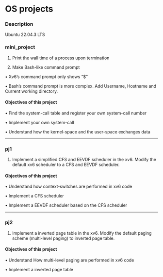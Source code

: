 # OS projects

### Description

Ubuntu 22.04.3 LTS

### mini_project

1. Print the wall time of a process upon termination
   
2. Make Bash-like command prompt
   
• Xv6’s command prompt only shows “$”

• Bash’s command prompt is more complex. Add Username, Hostname and Current working directory.

#### Objectives of this project

• Find the system-call table and register your own system-call number

• Implement your own system-call

• Understand how the kernel-space and the user-space exchanges data

---------------------

### pj1

1. Implement a simplified CFS and EEVDF scheduler in the xv6. Modify the default xv6 scheduler to a CFS and EEVDF scheduler.

#### Objectives of this project

• Understand how context-switches are performed in xv6 code

• Implement a CFS scheduler

• Implement a EEVDF scheduler based on the CFS scheduler

--------------------

### pj2

1. Implement a inverted page table in the xv6. Modify the default paging scheme (multi-level paging) to inverted page table.

#### Objectives of this project

• Understand How multi-level paging are performed in xv6 code

• Implement a inverted page table
